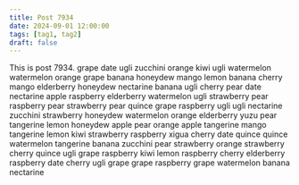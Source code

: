```yaml
---
title: Post 7934
date: 2024-09-01 12:00:00
tags: [tag1, tag2]
draft: false
---
```

This is post 7934.
grape
date
ugli
zucchini
orange
kiwi
ugli
watermelon
watermelon
orange
grape
banana
honeydew
mango
lemon
banana
cherry
mango
elderberry
honeydew
nectarine
banana
ugli
cherry
pear
date
nectarine
apple
raspberry
elderberry
watermelon
ugli
strawberry
pear
raspberry
pear
strawberry
pear
quince
grape
raspberry
ugli
ugli
nectarine
zucchini
strawberry
honeydew
watermelon
orange
elderberry
yuzu
pear
tangerine
lemon
honeydew
apple
pear
orange
apple
tangerine
mango
tangerine
lemon
kiwi
strawberry
raspberry
xigua
cherry
date
quince
quince
watermelon
tangerine
banana
zucchini
pear
strawberry
orange
strawberry
cherry
quince
ugli
grape
raspberry
kiwi
lemon
raspberry
cherry
elderberry
raspberry
date
cherry
ugli
grape
grape
raspberry
grape
watermelon
banana
nectarine
